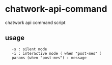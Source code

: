 chatwork-api-command
====================

chatwork api command script

usage
------------
```Usage: ./chatwork-cmd [ -h ] [ -i ] [ -s ] [ -c api token ] [-r room_id] {get-rooms|get-room|get-me|get-my-status|post-mes} params...
   -s : silent mode
   -i : interactive mode ( when "post-mes" )
   params (when "post-mes") : message
```



